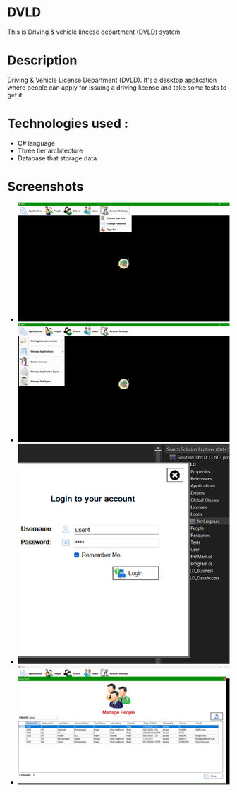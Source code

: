 
# DVLD
 This is Driving & vehicle lincese department (DVLD) system 
# Description 
Driving & Vehicle License Department (DVLD). It's a desktop application where people can apply for issuing a driving license and take some tests to get it.
# Technologies used :
- C# language
- Three tier architecture 
- Database that storage data 
# Screenshots 
- ![Screenshot](https://github.com/Mahmoud9ui8/DVLD/blob/main/Screenshot%20(24).png)
- ![Screenshot](https://github.com/Mahmoud9ui8/DVLD/blob/main/Screenshot%20(25).png) 
- ![ScreentShoot](https://github.com/Mahmoud9ui8/DVLD/blob/main/Screenshot%202025-03-29%20164459.png)
- ![ScreentShoot](https://github.com/Mahmoud9ui8/DVLD/blob/main/Screenshot%20(27).png)
